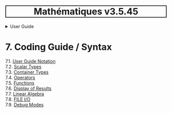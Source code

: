 <h1 style='border: 2px solid; text-align: center'>Mathématiques v3.5.45</h1>

<details>

<summary>User Guide</summary>

# [User Guide](../README.md)<br>
1. [About](../about/README.md)<br>
2. [License](../license/README.md)<br>
3. [Release Notes](../release-notes/README.md)<br>
4. [Installation](../installation/README.md)<br>
5. [Makefile / Using Mathématiques](../using-mathematiques/README.md)<br>
6. [Code Examples](../examples/README.md)<br>
7. _Coding Guide / Syntax_ <br>
8. [Benchmarks](../benchmarks/README.md)<br>
9. [Tests](../test/README.md)<br>
10. [New Feature Plans](../feature-schedule/README.md)<br>
11. [Developer Guide](../developer-guide/README.md)<br>


</details>



# 7. Coding Guide / Syntax

7.1. [User Guide Notation](notation/README.md)<br>
7.2. [Scalar Types](scalars/README.md)<br>
7.3. [Container Types](containers/README.md)<br>
7.4. [Operators](operators/README.md)<br>
7.5. [Functions](functions/README.md)<br>
7.6. [Display of Results](display/README.md)<br>
7.7. [Linear Algebra](linear-algebra/README.md)<br>
7.8. [FILE I/O](file-io/README.md)<br>
7.9. [Debug Modes](debug/README.md)<br>
